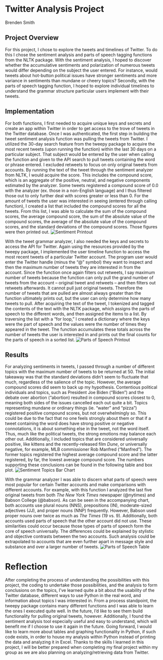 
# Twitter Analysis Project

Brenden Smith

## Project Overview

For this project, I chose to explore the tweets and timelines of Twitter. To do this I chose the sentiment analysis and parts of speech tagging functions from the NLTK package. With the sentiment analysis, I hoped to discover whether the accumulative sentiments and polarization of numerous tweets would differ depending on the subject the user entered. For instance, would tweets about hot-button political issues have stronger sentiments and more variance in sentiments than mundane or cheery topics? Secondly, with the parts of speech tagging function, I hoped to explore individual timelines to understand the grammar structure particular users implement with their tweets.

## Implementation

For both functions, I first needed to acquire unique keys and secrets and create an app within Twitter in order to get access to the trove of tweets in the Twitter database. Once I was authenticated, the first step in building the tweet sentiment analysis function was pulling the tweets from Twitter. I utilized the 30-day search feature from the tweepy package to acquire the most recent tweets (upon running the function) within the last 30 days on a particular subject. That subject would be entered by the user when calling the function and given to the API search to pull tweets containing the word or phrase entered. I excluded retweets to focus on only original tweets from accounts. By running the text of the tweet through the sentiment analyzer from NLTK, I would acquire the score. This includes the compound score, which is an aggregate of the positive, neutral, and negative components estimated by the analyzer. Some tweets registered a compound score of 0.0 with the analyzer (ex. those in a non-English language) and I thus filtered those out to only further deal with scores greater or less than 0. For the amount of tweets the user was interested in seeing (entered through calling function), I created a list that included the compound scores for all the tweets. From this list, I was able to calculate the sum of the compound scores, the average compound score, the sum of the absolute value of the compound scores, the average of the absolute value of the compound scores, and the standard deviations of the compound scores. Those figures were then printed out.
![Sentiment Printout](images/sentiment_printout.png)

With the tweet grammar analyzer, I also needed the keys and secrets to access the API for Twitter. Again using the resources provided by the tweepy package, I implemented the user timeline function to access the most recent tweets of a particular Twitter account. The program user would enter the Twitter handle (minus the “@” symbol) they want to inspect and then the maximum number of tweets they are interested in from the account. Since the function once again filters out retweets, I say maximum number of tweets because the function can only pull the grand number of tweets from the account – original tweet and retweets – and then filters out retweets afterwards. It cannot pull just original tweets. Therefore the number of tweets that are pulled are almost always greater than the function ultimately prints out, but the user can only determine how many tweets to pull. After acquiring the text of the tweet, I tokenized and tagged the contents of the text with the NLTK package, which assigns the parts of speech to the different words, and then assigned the items to a list. By traversing the list with a “for loop,” I created a dictionary where the keys were the part of speech and the values were the number of times they appeared in the tweet. The function accumulates these totals across the number of tweets the user is interested in and prints out the final counts for the parts of speech in a sorted list.
![Parts of Speech Printout](images/grammar_printout.png)

## Results

For analyzing sentiments in tweets, I passed through a number of different topics with the maximum number of tweets to be returned at 50. The initial takeaway was that the standard deviations didn’t seem to fluctuate that much, regardless of the salience of the topic. However, the average compound scores did seem to back up my hypothesis. Contentious political individuals and topics, such as President Joe Biden (“Biden”) and the debate over abortion (“abortion) resulted in compound scores closest to 0, meaning both sides of the issues cancelled each out quite a bit. Topics representing mundane or ordinary things (ie. “water” and “pizza”) registered positive compound scores, but not overwhelmingly so. This could be due to the fact that no one feels strongly about them or that if a tweet containing the word does have strong positive or negative connotations, it is about something else in the tweet, not the word itself. Thus, much like the political tweets, the strong emotions may balance each other out. Additionally, I included topics that are considered universally positive, like kittens and the recently-released film *Dune*, or universally negative, for example, MLB commissioner Rob Manfred (“Manfred”). The former topics registered the highest average compound score and the latter registered, by far, the lowest average compound score. The numbers supporting these conclusions can be found in the following table and box plot.
![Sentiment Topics Bar Chart](images/sentiment_topics.png)

With the grammar analyzer I was able to discern what parts of speech were most popular for certain Twitter accounts and make comparisons with different accounts. For example, with this function I analyzed the last five original tweets from both *The New York Times* newspaper (@nytimes) and Babson College (@babson). As can be seen in the accompanying chart, both accounts use plural nouns (NNS), prepositions (IN), moderate-sized adjectives (JJ), and proper nouns (NNP) frequently. However, Babson used proper nouns over twice as much as *The Times* (19 vs. 9). Additionally, both accounts used parts of speech that the other account did not use. These similarities could occur because those types of parts of speech form the core of speech universally. The differences could be explained by stylistic and objective contrasts between the two accounts. Such analysis could be extrapolated to accounts that are even further apart in message style and substance and over a larger number of tweets.
![Parts of Speech Table](images/grammar_chart.png)

# Reflection

After completing the process of understanding the possibilities with this project, the coding to undertake those possibilities, and the analysis to form conclusions on the topics, I’ve learned quite a bit about the usability of the Twitter database, different ways to use Python in the real word, and information about topics I was interested in. From a process standpoint, the tweepy package contains many different functions and I was able to learn the ones I executed quite well. In the future, I’d like to see them build functionality for pulling original tweets, however. Additionally, I found the sentiment analysis tool especially useful and easy to understand, which will benefit me if I choose to use it again in the future. Going forward, I would like to learn more about tables and graphing functionality in Python, if such code exists, in order to house my analysis within Python instead of printing the data and analyzing it in Excel. Thanks to the skills I learned in this project, I will be better prepared when completing my final project within my group as we are also planning on analyzing/retrieving data from Twitter. 